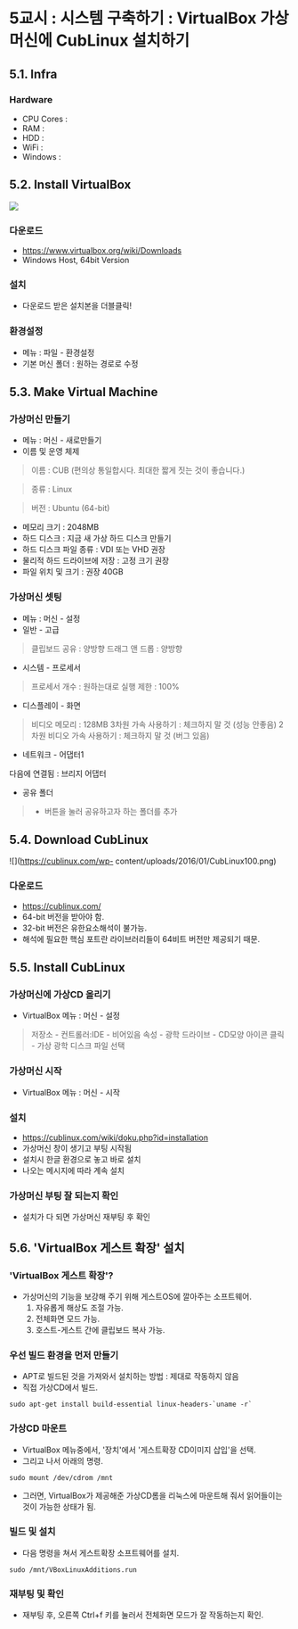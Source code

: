 # 5교시 : 시스템 구축하기 : VirtualBox 가상머신에 CubLinux 설치하기

## 5.1. Infra

### Hardware

* CPU Cores :
* RAM :
* HDD :
* WiFi : 
* Windows :

## 5.2. Install VirtualBox
![](https://www.virtualbox.org/graphics/vbox_logo2_gradient.png)


### 다운로드

* https://www.virtualbox.org/wiki/Downloads
* Windows Host, 64bit
Version

### 설치

* 다운로드 받은 설치본을 더블클릭!

### 환경설정

* 메뉴 : 파일 - 환경설정
* 기본 머신 폴더 : 원하는 경로로 수정

## 5.3. Make Virtual Machine

### 가상머신 만들기

* 메뉴 : 머신 - 새로만들기
* 이름 및 운영 체제

> 이름 : CUB (편의상 통일합시다.  최대한 짧게 짓는
것이 좋습니다.)

> 종류 : Linux

> 버전 : Ubuntu (64-bit)

* 메모리 크기 : 2048MB
* 하드 디스크 : 지금
새 가상 하드 디스크 만들기
* 하드 디스크 파일 종류 : VDI 또는 VHD 권장
* 물리적 하드 드라이브에 저장 : 고정 크기 권장
* 파일
위치 및 크기 : 권장 40GB

### 가상머신 셋팅

* 메뉴 : 머신 - 설정
* 일반 - 고급
> 클립보드 공유 : 양방향
> 드래그 앤 드롭 : 양방향
* 시스템 -
프로세서
> 프로세서 개수 : 원하는대로
> 실행 제한 : 100%
* 디스플레이 - 화면
> 비디오 메모리 : 128MB
> 3차원 가속
사용하기 : 체크하지 말 것 (성능 안좋음)
> 2차원 비디오 가속 사용하기 : 체크하지 말 것 (버그 있음)
* 네트워크 - 어댑터1
>
다음에 연결됨 : 브리지 어댑터
* 공유 폴더
> + 버튼을 눌러 공유하고자 하는 폴더를 추가

## 5.4. Download CubLinux

![](https://cublinux.com/wp-
content/uploads/2016/01/CubLinux100.png)

### 다운로드

* https://cublinux.com/
* 64-bit 버전을 받아야 함.
* 32-bit 버전은 유한요소해석이 불가능.
* 해석에 필요한 핵심 포트란 라이브러리들이 64비트 버전만 제공되기 때문.

## 5.5. Install CubLinux

### 가상머신에 가상CD 올리기

* VirtualBox 메뉴 : 머신 - 설정
> 저장소 - 컨트롤러:IDE - 비어있음
> 속성 - 광학
드라이브 - CD모양 아이콘 클릭 - 가상 광학 디스크 파일 선택

### 가상머신 시작

* VirtualBox 메뉴 : 머신 - 시작

### 설치

* https://cublinux.com/wiki/doku.php?id=installation
* 가상머신 창이 생기고 부팅
시작됨
* 설치시 한글 환경으로 놓고 바로 설치
* 나오는 메시지에 따라 계속 설치

### 가상머신 부팅 잘 되는지 확인

* 설치가 다 되면 가상머신 재부팅 후 확인


## 5.6. 'VirtualBox 게스트 확장' 설치

### 'VirtualBox 게스트 확장'?

* 가상머신의 기능을 보강해 주기 위해 게스트OS에 깔아주는 소프트웨어.
  1. 자유롭게 해상도
조절 가능.
  2. 전체화면 모드 가능.
  3. 호스트-게스트 간에 클립보드 복사 가능.

### 우선 빌드 환경을 먼저 만들기

* APT로 빌드된 것을 가져와서 설치하는 방법 : 제대로 작동하지 않음
* 직접 가상CD에서 빌드.
```
sudo apt-get install build-essential linux-headers-`uname -r`
```

### 가상CD 마운트

* VirtualBox 메뉴중에서, '장치'에서 '게스트확장 CD이미지 삽입'을 선택.
* 그리고 나서 아래의 명령.
```
sudo mount /dev/cdrom /mnt
```

* 그러면, VirtualBox가 제공해준 가상CD롬을 리눅스에 마운트해 줘서
읽어들이는 것이 가능한 상태가 됨.

### 빌드 및 설치

* 다음 명령을 쳐서 게스트확장 소프트웨어를 설치.
```
sudo /mnt/VBoxLinuxAdditions.run
```

### 재부팅 및 확인

* 재부팅 후, 오른쪽 Ctrl+f 키를 눌러서 전체화면 모드가 잘 작동하는지 확인.

